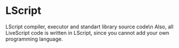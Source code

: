 # LScript
LScript compiler, executor and standart library source code\n
Also, all LiveScript code is written in LScript, since you cannot add your own programming language.
